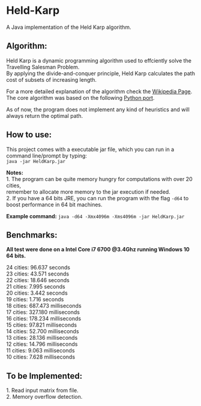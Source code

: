 # Held-Karp

A Java implementation of the Held Karp algorithm.

<h2><b>Algorithm:</b></h2>
<p>Held Karp is a dynamic programming algorithm used to effciently solve the Travelling Salesman Problem.
<br>By applying the divide-and-conquer principle, Held Karp calculates the path cost of subsets of increasing length.</p>
<p>For a more detailed explanation of the algorithm check the
<a href="https://en.wikipedia.org/wiki/Held%E2%80%93Karp_algorithm">Wikipedia Page</a>.
<br>The core algorithm was based on the following <a href="https://github.com/CarlEkerot/held-karp">Python port</a>.</p>
<p> As of now, the program does not implement any kind of heuristics and will always return the optimal path.</p>
  

<h2><b>How to use:</b></h2>
<p>This project comes with a executable jar file, which you can run in a command line/prompt by typing:
<br><code>java -jar HeldKarp.jar</code></p>
<p><b>Notes:</b>
<br>1. The program can be quite memory hungry for computations with over 20 cities,
  <br>remember to allocate more memory to the jar execution if needed.
<br>2. If you have a 64 bits JRE, you can run the program with the flag <code>-d64</code> to boost performance in 64 bit machines.</p>
<p><b>Example command:</b>
<code>java -d64 -Xmx4096m -Xms4096m -jar HeldKarp.jar</code></p>
 
<h2><b>Benchmarks:</b></h2>
<p><b>All test were done on a Intel Core i7 6700 @3.4Ghz running Windows 10 64 bits.</b></p>
<p>24 cities: 96.637 seconds<br>
  23 cities: 43.571 seconds<br>
  22 cities: 18.646 seconds<br>
  21 cities: 7.995 seconds<br>
  20 cities: 3.442 seconds<br>
  19 cities: 1.716 seconds<br>
  18 cities: 687.473 milliseconds<br>
  17 cities: 327.180 milliseconds<br>
  16 cities: 178.234 milliseconds<br>
  15 cities: 97.821 milliseconds<br>
  14 cities: 52.700 milliseconds<br>
  13 cities: 28.136 milliseconds<br>
  12 cities: 14.796 milliseconds<br>
  11 cities: 9.063 milliseconds<br>
  10 cities: 7.628 milliseconds<br></p>

<h2><b>To be Implemented:</b></h2>
<p>1. Read input matrix from file.
<br>2. Memory overflow detection.</p>
  

